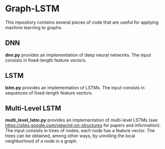 # Graph-LSTM

This repository contains several pieces of code that are useful for applying machine learning to graphs. 

## DNN
**dnn.py** provides an implementation of deep neural networks.  The input consists in fixed-length feature vectors.

## LSTM
**lstm.py** provides an implementation of LSTMs.  The input consists in sequences of fixed-length feature vectors.

## Multi-Level LSTM
**multi_level_lstm.py** provides an implementation of multi-level LSTMs (see https://sites.google.com/view/ml-on-structures for papers and information).  The input consists in trees of nodes; each node has a feature vector.  The trees can be obtained, among other ways, by unrolling the local neighborhood of a node in a graph.

